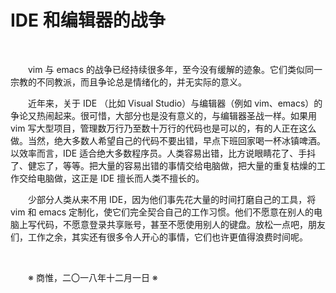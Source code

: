 # IDE 和编辑器的战争

&emsp;&emsp;

&emsp;&emsp;vim 与 emacs 的战争已经持续很多年，至今没有缓解的迹象。它们类似同一宗教的不同教派，而且争论总是情绪化的，并无实际的意义。

&emsp;&emsp;近年来，关于 IDE （比如 Visual Studio）与编辑器（例如 vim、emacs）的争论又热闹起来。很可惜，大部分也是没有意义的，与编辑器圣战一样。如果用 vim 写大型项目，管理数万行乃至数十万行的代码也是可以的，有的人正在这么做。当然，绝大多数人希望自己的代码不要出错，早点下班回家喝一杯冰镇啤酒。以效率而言，IDE 适合绝大多数程序员。人类容易出错，比方说眼睛花了、手抖了、健忘了，等等。把大量的容易出错的事情交给电脑做，把大量的重复枯燥的工作交给电脑做，这正是 IDE 擅长而人类不擅长的。

&emsp;&emsp;少部分人类从来不用 IDE，因为他们事先花大量的时间打磨自己的工具，将 vim 和 emacs 定制化，使它们完全契合自己的工作习惯。他们不愿意在别人的电脑上写代码，不愿意登录共享账号，甚至不愿使用别人的键盘。放松一点吧，朋友们，工作之余，其实还有很多令人开心的事情，它们也许更值得浪费时间呢。

&emsp;&emsp;

&emsp;&emsp;※ 商惟，二〇一八年十二月一日 ※